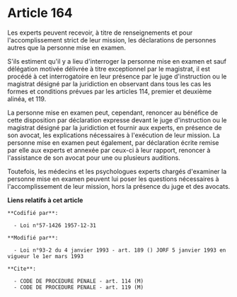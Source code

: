 # Article 164

Les experts peuvent recevoir, à titre de renseignements et pour l'accomplissement strict de leur mission, les déclarations de
personnes autres que la personne mise en examen.

S'ils estiment qu'il y a lieu d'interroger la personne mise en examen et sauf délégation motivée délivrée à titre
exceptionnel par le magistrat, il est procédé à cet interrogatoire en leur présence par le juge d'instruction ou le magistrat
désigné par la juridiction en observant dans tous les cas les formes et conditions prévues par les articles 114, premier et
deuxième alinéa, et 119.

La personne mise en examen peut, cependant, renoncer au bénéfice de cette disposition par déclaration expresse devant le juge
d'instruction ou le magistrat désigné par la juridiction et fournir aux experts, en présence de son avocat, les explications
nécessaires à l'exécution de leur mission. La personne mise en examen peut également, par déclaration écrite remise par elle
aux experts et annexée par ceux-ci à leur rapport, renoncer à l'assistance de son avocat pour une ou plusieurs auditions.

Toutefois, les médecins et les psychologues experts chargés d'examiner la personne mise en examen peuvent lui poser les
questions nécessaires à l'accomplissement de leur mission, hors la présence du juge et des avocats.

**Liens relatifs à cet article**

	**Codifié par**:

	  - Loi n°57-1426 1957-12-31

	**Modifié par**:

	  - Loi n°93-2 du 4 janvier 1993 - art. 189 () JORF 5 janvier 1993 en vigueur le 1er mars 1993

	**Cite**:

	  - CODE DE PROCEDURE PENALE - art. 114 (M)
	  - CODE DE PROCEDURE PENALE - art. 119 (M)
